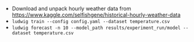 - Download and unpack hourly weather data from https://www.kaggle.com/selfishgene/historical-hourly-weather-data
- `ludwig train --config config.yaml --dataset temperature.csv`
- `ludwig forecast -n 10 --model_path results/experiment_run/model --dataset temperature.csv`